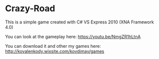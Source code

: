 # Crazy-Road
This is a simple game created with C# VS Express 2010 (XNA Framework 4.0)

You can look at the gameplay here: https://youtu.be/NmgZR1hLtnA

You can download it and other my games here: http://kovalenkody.wixsite.com/kovdimay/games

